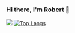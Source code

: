 ### Hi there, I'm Robert 👋
![](https://github-readme-stats.vercel.app/api?username=Nyariki&show_icons=true&include_all_commits=true&line_height=40&theme=tokyonight)
[![Top Langs](https://github-readme-stats-six-ruddy.vercel.app/api/top-langs/?username=Nyariki&count_private=true&line_height=40&theme=tokyonight%langs_count=10)](https://github.com/bwrca/github-readme-stats)

